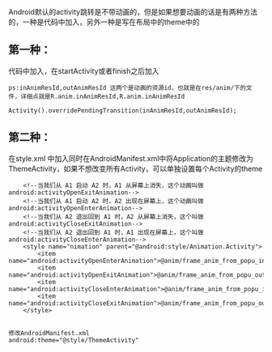 ﻿Android默认的activity跳转是不带动画的，但是如果想要动画的话是有两种方法的，一种是代码中加入，另外一种是写在布局中的theme中的

第一种：
----

代码中加入，在startActivity或者finish之后加入

```
ps:inAnimResId,outAnimResId 这两个是动画的资源id，也就是在res/anim/下的文件，详细点就是R.anim.inAnimResId,R.anim.inAnimResId

Activity().overridePendingTransition(inAnimResId,outAnimResId);  
```

第二种：
----
在style.xml 中加入同时在AndroidManifest.xml中将Application的主题修改为ThemeActivity，如果不想改变所有Activity，可以单独设置每个Activity的theme

```
    <!--当我们从 A1 启动 A2 时，A1 从屏幕上消失，这个动画叫做 android:activityOpenExitAnimation-->
    <!--当我们从 A1 启动 A2 时，A2 出现在屏幕上，这个动画叫做 android:activityOpenEnterAnimation-->
    <!--当我们从 A2 退出回到 A1 时，A2 从屏幕上消失，这个叫做 android:activityCloseExitAnimation-->
    <!--当我们从 A2 退出回到 A1 时，A1 出现在屏幕上，这个叫做 android:activityCloseEnterAnimation-->
    <style name="nimation" parent="@android:style/Animation.Activity">
        <item name="android:activityOpenEnterAnimation">@anim/frame_anim_from_popu_in</item>
        <item name="android:activityOpenExitAnimation">@anim/frame_anim_from_popu_out</item>
        <item name="android:activityCloseEnterAnimation">@anim/frame_anim_from_popu_in</item>
        <item name="android:activityCloseExitAnimation">@anim/frame_anim_from_popu_out</item>
    </style>


修改AndroidManifest.xml
android:theme="@style/ThemeActivity"  
```

